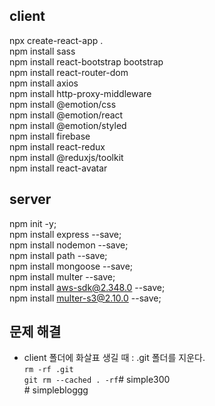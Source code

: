 ## client
npx create-react-app .      
npm install sass      
npm install react-bootstrap bootstrap      
npm install react-router-dom      
npm install axios      
npm install http-proxy-middleware   
npm install @emotion/css     
npm install @emotion/react  
npm install @emotion/styled   
npm install firebase   
npm install react-redux   
npm install @reduxjs/toolkit   
npm install react-avatar

## server
npm init -y;   
npm install express --save;   
npm install nodemon --save;   
npm install path --save;   
npm install mongoose --save;   
npm install multer --save;      
npm install aws-sdk@2.348.0 --save;      
npm install multer-s3@2.10.0 --save;      

## 문제 해결
- client 폴더에 화살표 생길 때 : .git 폴더를 지운다.   
`rm -rf .git`   
`git rm --cached . -rf`# simple300   
#   s i m p l e b l o g g g 
 
 